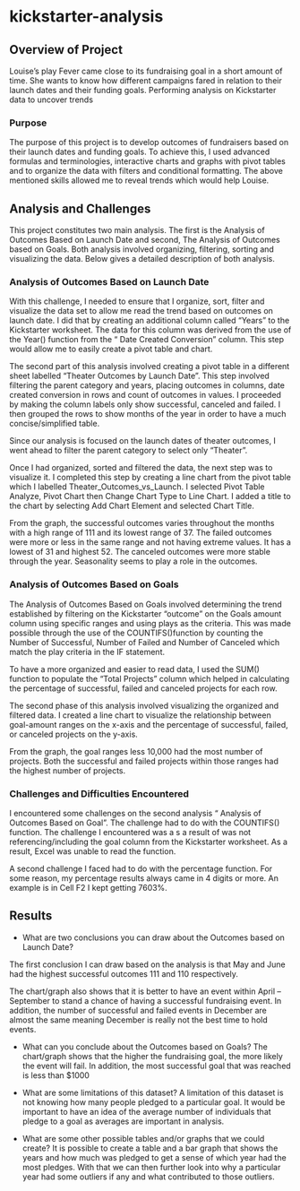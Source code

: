 # kickstarter-analysis
## Overview of Project
Louise’s play Fever came close to its fundraising goal in a short amount of time. She wants to know how different campaigns fared in relation to their launch dates and their funding goals. Performing analysis on Kickstarter data to uncover trends
### Purpose
The purpose of this project is to develop outcomes of fundraisers based on their launch dates and funding goals. To achieve this, I used advanced formulas and terminologies, interactive charts and graphs with pivot tables and  to organize the data with filters and conditional formatting. The above mentioned skills allowed me to reveal trends which would help Louise.
## Analysis and Challenges
This project constitutes two main analysis.  The first is the Analysis of Outcomes Based on Launch Date and second, The Analysis of Outcomes based on Goals. Both analysis involved 
organizing, filtering, sorting and visualizing the data. Below gives a detailed description of both analysis.
### Analysis of Outcomes Based on Launch Date
With this challenge, I needed to ensure that I organize, sort, filter and visualize the data set to allow me read the trend based on outcomes on launch date. I did that by creating an additional column  called “Years” to the Kickstarter worksheet. The data for this column was derived from the use of the Year() function from the “ Date Created Conversion” column. This step would allow me to easily create a pivot table and chart. 

 


The second part of this analysis involved creating a pivot table in a different sheet labelled “Theater Outcomes by Launch Date”.  This step involved filtering the parent category and years, placing outcomes in columns, date created conversion in rows and count of outcomes in values. I proceeded by making the column labels only show successful, canceled and failed.  I then grouped the rows to show months of the year in order to have a much concise/simplified table.

 

Since our analysis is focused on the launch dates of theater outcomes, I went ahead to filter the parent category to select only “Theater”.


 

Once I had organized, sorted and filtered the data, the next step was to visualize it. I completed this step by creating a line chart from the pivot table which I labelled Theater_Outcomes_vs_Launch.  I selected Pivot Table Analyze, Pivot Chart then Change Chart Type to Line Chart.  I added a title to the chart by selecting Add Chart Element and selected Chart Title.



 

From the graph, the successful outcomes varies throughout the months  with a high range of 111 and its lowest range of 37. The failed outcomes were more or less in the same range and not having extreme values. It has a lowest of 31 and highest 52. The canceled outcomes were more stable through the year. Seasonality seems to play a role in the outcomes.   



### Analysis of Outcomes Based on Goals

The Analysis of Outcomes Based on Goals involved determining the trend established by filtering on the Kickstarter “outcome” on the Goals amount column using specific ranges  and using plays as the criteria. This was made possible through the use of the COUNTIFS()function by counting the Number of Successful, Number of Failed and Number of Canceled which match the play criteria in the IF statement. 

 








To have a more organized and easier to read data, I used the SUM() function to populate the “Total Projects” column which helped in calculating the percentage of successful, failed and canceled projects for each row. 

 



The second phase of this analysis involved visualizing the organized and filtered data. I created a line chart to visualize the relationship between goal-amount ranges on the x-axis and the percentage of successful, failed, or canceled projects on the y-axis. 

 

From the graph, the goal ranges less 10,000 had the most number of projects. Both the successful and failed projects within those ranges had the highest number of projects. 


### Challenges and Difficulties Encountered

I encountered some challenges on the second analysis “ Analysis of Outcomes Based on Goal”. The challenge had to do with the COUNTIFS() function. The challenge I encountered was a s a result of was not referencing/including the goal column from the Kickstarter worksheet. As a result, Excel was unable to read the function. 

A second challenge I faced had to do with the percentage function. For some reason, my  percentage results always came in 4 digits or more. An example is in Cell F2 I kept getting 7603%.



## Results

- What are two conclusions you can draw about the Outcomes based on Launch Date?

The first conclusion I can draw based on the analysis is that May and June had the highest successful outcomes 111 and 110 respectively.  

The chart/graph also shows that it is better to have an event within April – September to stand a chance of having a successful fundraising event. In addition, the number of successful and failed events in December are almost the same meaning December is really not the best time to hold events.


- What can you conclude about the Outcomes based on Goals?
The chart/graph shows that the higher the fundraising goal, the more likely the event will fail. In addition, the most successful goal that was reached is less than $1000


- What are some limitations of this dataset?
A limitation of this dataset is not knowing how many people pledged to a particular goal. It would be important to have an idea of the average number of individuals that pledge to a goal as averages are important in analysis. 

- What are some other possible tables and/or graphs that we could create?
It is possible to create a table and a bar graph that shows the years and how much was pledged to get a sense of which year had the most pledges. With that we can then further look into why a particular year had some outliers if any and what contributed to those outliers.
